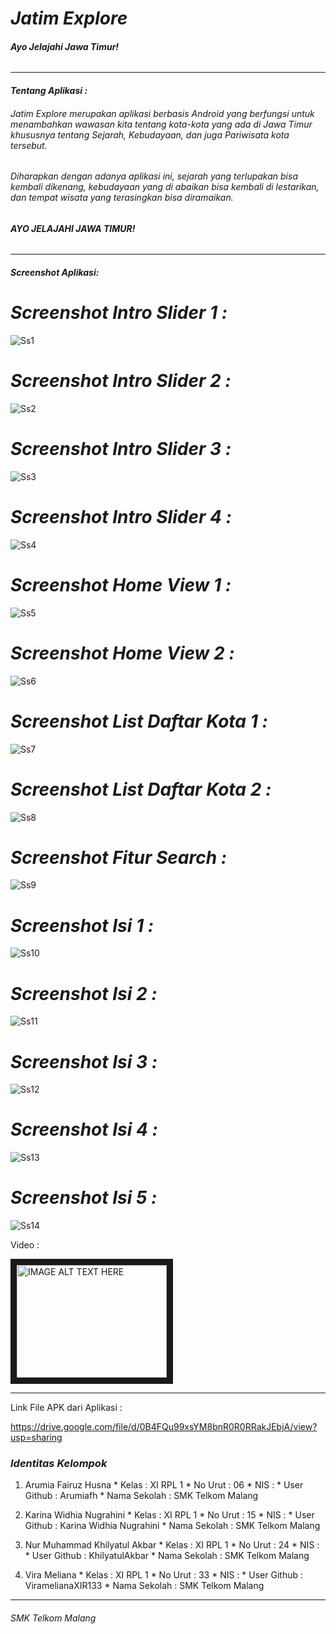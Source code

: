 # *__Jatim Explore__*
###### *__Ayo Jelajahi Jawa Timur!__*

-------------------------------------------------------
#### *Tentang Aplikasi :*
###### *Jatim Explore merupakan aplikasi berbasis Android yang berfungsi untuk menambahkan wawasan kita tentang kota-kota yang ada di Jawa Timur khususnya tentang Sejarah, Kebudayaan, dan juga Pariwisata kota tersebut.*
###### *Diharapkan dengan adanya aplikasi ini, sejarah yang terlupakan bisa kembali dikenang, kebudayaan yang di abaikan bisa kembali di lestarikan, dan tempat wisata yang terasingkan bisa diramaikan.*
###### *__AYO JELAJAHI JAWA TIMUR!__*
-------------------------------------------------------
#### *Screenshot Aplikasi:*

# *Screenshot Intro Slider 1 :*

![Ss1](https://github.com/Arumiafh/JatimExplore/blob/master/1.png)


# *Screenshot Intro Slider 2 :*

![Ss2](https://github.com/Arumiafh/JatimExplore/blob/master/2.png)


# *Screenshot Intro Slider 3 :*

![Ss3](https://github.com/Arumiafh/JatimExplore/blob/master/3.png)


# *Screenshot Intro Slider 4 :*

![Ss4](https://github.com/Arumiafh/JatimExplore/blob/master/4.png)


# *Screenshot Home View 1 :*

![Ss5](https://github.com/Arumiafh/JatimExplore/blob/master/5.png)


# *Screenshot Home View 2 :*

![Ss6](https://github.com/Arumiafh/JatimExplore/blob/master/6.png)


# *Screenshot List Daftar Kota 1 :*

![Ss7](https://github.com/Arumiafh/JatimExplore/blob/master/7.png)


# *Screenshot List Daftar Kota 2 :*

![Ss8](https://github.com/Arumiafh/JatimExplore/blob/master/8.png)


# *Screenshot Fitur Search :*

![Ss9](https://github.com/Arumiafh/JatimExplore/blob/master/10.png)


# *Screenshot Isi 1 :*

![Ss10](https://github.com/Arumiafh/JatimExplore/blob/master/11.png)


# *Screenshot Isi 2 :*

![Ss11](https://github.com/Arumiafh/JatimExplore/blob/master/12.png)


# *Screenshot Isi 3 :*

![Ss12](https://github.com/Arumiafh/JatimExplore/blob/master/13.png)


# *Screenshot Isi 4 :*

![Ss13](https://github.com/Arumiafh/JatimExplore/blob/master/14.png)


# *Screenshot Isi 5 :*

![Ss14](https://github.com/Arumiafh/JatimExplore/blob/master/15.png)


Video :

<a href="http://www.youtube.com/watch?feature=player_embedded&v=id
" target="_blank"><img src="http://img.youtube.com/vi/id/0.jpg" 
alt="IMAGE ALT TEXT HERE" width="240" height="180" border="10" /></a>


-------------------------------------------------------

Link File APK dari Aplikasi :

https://drive.google.com/file/d/0B4FQu99xsYM8bnR0R0RRakJEbjA/view?usp=sharing


### *Identitas Kelompok* 
  1. Arumia Fairuz Husna
    * Kelas         : XI RPL 1
    * No Urut       : 06
    * NIS           : 
    * User Github   : Arumiafh
    * Nama Sekolah  : SMK Telkom Malang
  
  2. Karina Widhia Nugrahini 
    * Kelas         : XI RPL 1
    * No Urut       : 15
    * NIS           : 
    * User Github   : Karina Widhia Nugrahini 
    * Nama Sekolah  : SMK Telkom Malang
  
  3. Nur Muhammad Khilyatul Akbar
    * Kelas         : XI RPL 1
    * No Urut       : 24
    * NIS           : 
    * User Github   : KhilyatulAkbar
    * Nama Sekolah  : SMK Telkom Malang
  
  4. Vira Meliana
    * Kelas         : XI RPL 1
    * No Urut       : 33
    * NIS           : 
    * User Github   : ViramelianaXIR133
    * Nama Sekolah  : SMK Telkom Malang
  
-------------------------------------------------------

###### *SMK Telkom Malang*
